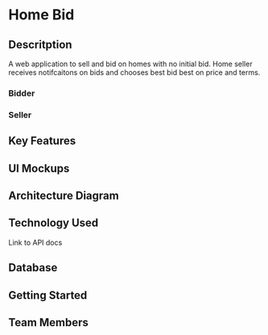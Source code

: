 # Home Bid

## Descritption
A web application to sell and bid on homes with no initial bid. Home seller receives notifcaitons on bids and chooses best bid best on price and terms.

### Bidder


### Seller

## Key Features

## UI Mockups

## Architecture Diagram

## Technology Used
Link to API docs

## Database

## Getting Started

## Team Members
